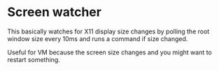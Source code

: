 # Screen watcher

This basically watches for X11 display size changes by polling the root window size every 10ms and runs a command if size changed.

Useful for VM because the screen size changes and you might want to restart something.
